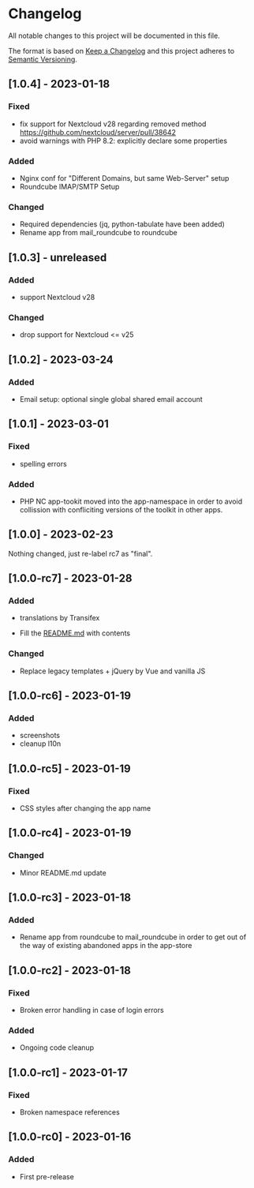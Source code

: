 # Changelog
All notable changes to this project will be documented in this file.

The format is based on [Keep a Changelog](http://keepachangelog.com/en/1.0.0/)
and this project adheres to [Semantic Versioning](http://semver.org/spec/v2.0.0.html).

## [1.0.4] - 2023-01-18

### Fixed

- fix support for Nextcloud v28 regarding removed method https://github.com/nextcloud/server/pull/38642
- avoid warnings with PHP 8.2: explicitly declare some properties

### Added

- Nginx conf for "Different Domains, but same Web-Server" setup
- Roundcube IMAP/SMTP Setup

### Changed

- Required dependencies (jq, python-tabulate have been added)
- Rename app from mail_roundcube to roundcube

## [1.0.3] - unreleased

### Added

- support Nextcloud v28

### Changed

- drop support for Nextcloud <= v25

## [1.0.2] - 2023-03-24

### Added

- Email setup: optional single global shared email account

## [1.0.1] - 2023-03-01

### Fixed

- spelling errors

### Added

- PHP NC app-tookit moved into the app-namespace in order to avoid
  collission with confliciting versions of the toolkit in other apps.

## [1.0.0] - 2023-02-23

Nothing changed, just re-label rc7 as "final".

## [1.0.0-rc7] - 2023-01-28

### Added

- translations by Transifex

- Fill the [README.md](README.md) with contents

### Changed

- Replace legacy templates + jQuery by Vue and vanilla JS

## [1.0.0-rc6] - 2023-01-19

### Added

- screenshots
- cleanup l10n

## [1.0.0-rc5] - 2023-01-19

### Fixed

- CSS styles after changing the app name

## [1.0.0-rc4] - 2023-01-19

### Changed

- Minor README.md update

## [1.0.0-rc3] - 2023-01-18

### Added

- Rename app from roundcube to mail_roundcube in order to get out of
  the way of existing abandoned apps in the app-store

## [1.0.0-rc2] - 2023-01-18

### Fixed

- Broken error handling in case of login errors

### Added

- Ongoing code cleanup

## [1.0.0-rc1] - 2023-01-17

### Fixed

- Broken namespace references

## [1.0.0-rc0] - 2023-01-16

### Added

- First pre-release
